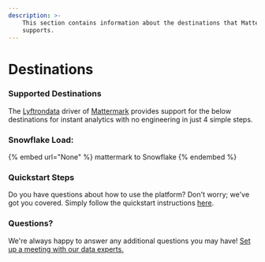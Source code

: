 ```yaml
---
description: >-
    This section contains information about the destinations that Mattermark
    supports.
---
```


# Destinations

### Supported Destinations

The [Lyftrondata](https://www.lyftrondata.com/) driver of [Mattermark](None) provides support for the below destinations for instant analytics with no engineering in just 4 simple steps.

### Snowflake Load:

{% embed url="None" %}
mattermark to Snowflake
{% endembed %}

### Quickstart Steps

Do you have questions about how to use the platform? Don't worry; we've got you covered. Simply follow the quickstart instructions [here](README.md).

### Questions? <a href="#questions" id="questions"></a>

We're always happy to answer any additional questions you may have! [Set up a meeting with our data experts.](https://www.lyftrondata.com/book-a-meeting/)
